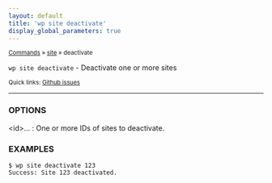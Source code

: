 ```yaml
---
layout: default
title: 'wp site deactivate'
display_global_parameters: true
---
```


<small>[Commands](/commands/) &raquo; [site](/commands/site/) &raquo; deactivate</small>

`wp site deactivate` - Deactivate one or more sites

<small>Quick links: <a href="https://github.com/wp-cli/wp-cli/issues?q=is%3Aopen+label%3Acommand%3Asite-deactivate+sort%3Aupdated-desc">Github issues</a></small>

<hr />

### OPTIONS

&lt;id&gt;...
: One or more IDs of sites to deactivate.

### EXAMPLES

    $ wp site deactivate 123
    Success: Site 123 deactivated.



